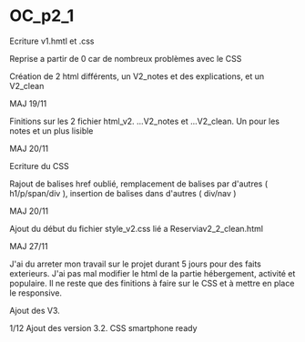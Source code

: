 # OC_p2_1 

Ecriture v1.hmtl et .css 

Reprise a partir de 0 car de nombreux problèmes avec le CSS
 
Création de 2 html différents, un V2_notes et des explications, et un V2_clean
 
MAJ 19/11

 Finitions sur les 2 fichier html_v2. ...V2_notes et ...V2_clean. Un pour les notes et un plus lisible

MAJ 20/11

 Ecriture du CSS 
 
 Rajout de balises href oublié, remplacement de balises par d'autres ( h1/p/span/div ), insertion de balises dans d'autres ( div/nav )
 
MAJ 20/11

Ajout du début du fichier style_v2.css lié a Reserviav2_2_clean.html
 
MAJ 27/11

J'ai du arreter mon travail sur le projet durant 5 jours pour des faits exterieurs. J'ai pas mal modifier le html de la partie hébergement, activité et populaire.
Il ne reste que des finitions à faire sur le CSS et à mettre en place le responsive.

Ajout des V3.

1/12
Ajout des version 3.2. CSS smartphone ready
